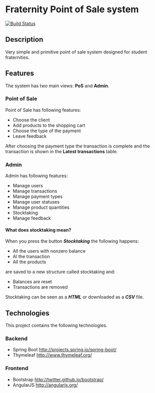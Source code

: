 # Fraternity Point of Sale system
[![Build Status](https://travis-ci.org/v3rm0n/fratpos.svg)](https://travis-ci.org/v3rm0n/fratpos)

## Description

Very simple and primitive point of sale system designed for student fraternities.

## Features
The system has two main views: **PoS** and **Admin**.

### Point of Sale
Point of Sale has following features:

* Choose the client
* Add products to the shopping cart
* Choose the type of the payment
* Leave feedback

After choosing the payment type the transaction is complete and the transaction is shown in the **Latest transactions** table.

### Admin
Admin has following features:

* Manage users
* Manage transactions
* Manage payment types
* Manage user statuses
* Manage product quantities
* Stocktaking
* Manage feedback

#### What does stocktaking mean?
When you press the button ***Stocktaking*** the following happens:

* All the users with nonzero balance
* Al the transaction
* All the products

are saved to a new structure called stocktaking and:

* Balances are reset
* Transactions are removed

Stocktaking can be seen as a ***HTML*** or downloaded as a ***CSV*** file.

## Technologies
This project contains the following technologies.

### Backend
* Spring Boot <http://projects.spring.io/spring-boot/>
* Thymeleaf <http://www.thymeleaf.org/>

### Frontend
* Bootstrap <http://twitter.github.io/bootstrap/>
* AngularJS <http://angularjs.org/>
